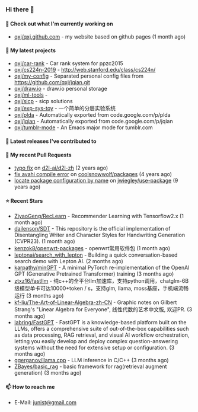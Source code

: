 ### Hi there 👋

#### 👷 Check out what I'm currently working on

- [qxj/qxj.github.com](https://github.com/qxj/qxj.github.com) - my website based on github pages (1 month ago)

#### 🌱 My latest projects

- [qxj/car-rank](https://github.com/qxj/car-rank) - Car rank system for ppzc2015
- [qxj/cs224n-2019](https://github.com/qxj/cs224n-2019) - http://web.stanford.edu/class/cs224n/
- [qxj/my-config](https://github.com/qxj/my-config) - Separated personal config files from https://github.com/qxj/jqian.git
- [qxj/draw.io](https://github.com/qxj/draw.io) - draw.io personal storage
- [qxj/ml-tools](https://github.com/qxj/ml-tools) - 
- [qxj/sicp](https://github.com/qxj/sicp) - sicp solutions
- [qxj/exp-sys-toy](https://github.com/qxj/exp-sys-toy) - 一个简单的分层实验系统
- [qxj/plda](https://github.com/qxj/plda) - Automatically exported from code.google.com/p/plda
- [qxj/jqian](https://github.com/qxj/jqian) - Automatically exported from code.google.com/p/jqian
- [qxj/tumblr-mode](https://github.com/qxj/tumblr-mode) - An Emacs major mode for tumblr.com

#### 🔭 Latest releases I've contributed to


#### 🔨 My recent Pull Requests

- [typo fix](https://github.com/d2l-ai/d2l-zh/pull/999) on [d2l-ai/d2l-zh](https://github.com/d2l-ai/d2l-zh) (2 years ago)
- [fix avahi compile error](https://github.com/coolsnowwolf/packages/pull/39) on [coolsnowwolf/packages](https://github.com/coolsnowwolf/packages) (4 years ago)
- [locate package configuration by name](https://github.com/jwiegley/use-package/pull/191) on [jwiegley/use-package](https://github.com/jwiegley/use-package) (9 years ago)

#### ⭐ Recent Stars

- [ZiyaoGeng/RecLearn](https://github.com/ZiyaoGeng/RecLearn) - Recommender Learning with Tensorflow2.x (1 month ago)
- [dailenson/SDT](https://github.com/dailenson/SDT) - This repository is the official implementation of Disentangling Writer and Character Styles for Handwriting Generation (CVPR23). (1 month ago)
- [kenzok8/openwrt-packages](https://github.com/kenzok8/openwrt-packages) - openwrt常用软件包 (1 month ago)
- [leptonai/search_with_lepton](https://github.com/leptonai/search_with_lepton) - Building a quick conversation-based search demo with Lepton AI. (2 months ago)
- [karpathy/minGPT](https://github.com/karpathy/minGPT) - A minimal PyTorch re-implementation of the OpenAI GPT (Generative Pretrained Transformer) training (3 months ago)
- [ztxz16/fastllm](https://github.com/ztxz16/fastllm) - 纯c&#43;&#43;的全平台llm加速库，支持python调用，chatglm-6B级模型单卡可达10000&#43;token / s，支持glm, llama, moss基座，手机端流畅运行 (3 months ago)
- [kf-liu/The-Art-of-Linear-Algebra-zh-CN](https://github.com/kf-liu/The-Art-of-Linear-Algebra-zh-CN) - Graphic notes on Gilbert Strang&#39;s &#34;Linear Algebra for Everyone&#34;, 线性代数的艺术中文版, 欢迎PR. (3 months ago)
- [labring/FastGPT](https://github.com/labring/FastGPT) - FastGPT is a knowledge-based platform built on the LLMs, offers a comprehensive suite of out-of-the-box capabilities such as data processing, RAG retrieval, and visual AI workflow orchestration, letting you easily develop and deploy complex question-answering systems without the need for extensive setup or configuration. (3 months ago)
- [ggerganov/llama.cpp](https://github.com/ggerganov/llama.cpp) - LLM inference in C/C&#43;&#43; (3 months ago)
- [ZBayes/basic_rag](https://github.com/ZBayes/basic_rag) - basic framework for rag(retrieval augment generation) (3 months ago)

#### 📫 How to reach me

- E-Mail: junist@gmail.com

